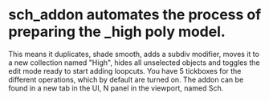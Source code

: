 # sch_addon automates the process of preparing the _high poly model. 
This means it duplicates, shade smooth, adds a subdiv modifier, moves it to a new collection named "High", hides all unselected objects and toggles the edit mode ready to start adding loopcuts.
You have 5 tickboxes for the different operations, which by default are turned on.
The addon can be found in a new tab in the UI, N panel in the viewport, named Sch.
